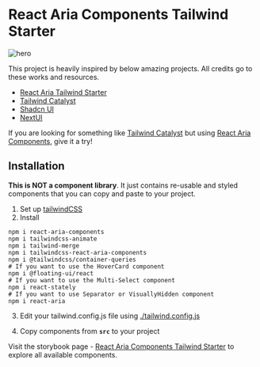 # React Aria Components Tailwind Starter

![hero](./screenshots/overview.png)

This project is heavily inspired by below amazing projects. All credits go to these works and resources.

- <a href="https://react-spectrum.adobe.com/react-aria-tailwind-starter/?path=/docs/alertdialog--docs" target="_blank">React Aria Tailwind Starter</a>
- <a href="https://tailwindui.com/templates/catalyst" target="_blank">Tailwind Catalyst</a>
- <a href="https://ui.shadcn.com/docs" target="_blank">Shadcn UI</a>
- <a href="https://nextui.org" target="_blank">NextUI</a>

If you are looking for something like [Tailwind Catalyst](https://tailwindui.com/templates/catalyst) but using [React Aria Components](https://react-spectrum.adobe.com/react-aria/components.html), give it a try!

## Installation

**This is NOT a component library**. It just contains re-usable and styled components that you can copy and paste to your project.

1. Set up [tailwindCSS](https://tailwindcss.com/docs/installation)
2. Install

```shell
npm i react-aria-components
npm i tailwindcss-animate
npm i tailwind-merge
npm i tailwindcss-react-aria-components
npm i @tailwindcss/container-queries
# If you want to use the HoverCard component
npm i @floating-ui/react
# If you want to use the Multi-Select component
npm i react-stately
# If you want to use Separator or VisuallyHidden component
npm i react-aria
```

3. Edit your tailwind.config.js file using [./tailwind.config.js](./tailwind.config.js)

4. Copy components from **`src`** to your project

Visit the storybook page - <a href="https://zaichaopan.github.io/react-aria-components-tailwind-starter" target="_blank" >React Aria Components Tailwind Starter</a> to explore all available components.
